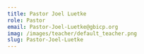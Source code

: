 ```yaml
---
title: Pastor Joel Luetke
role: Pastor
email: Pastor-Joel-Luetke@gbicp.org
imag: /images/teacher/default_teacher.png
slug: Pastor-Joel-Luetke
---
```

